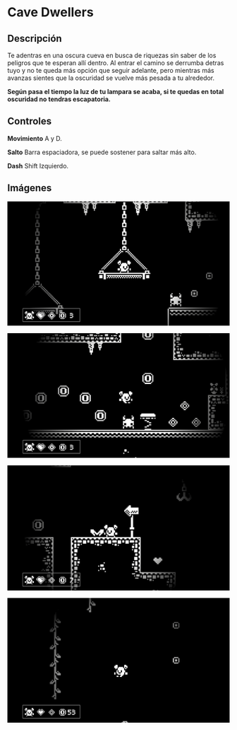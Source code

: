 # Cave Dwellers

## Descripción

Te adentras en una oscura cueva en busca de riquezas sin saber de los peligros que te esperan allí dentro. Al entrar el camino se derrumba detras tuyo y no te queda más opción que seguir adelante, pero mientras más avanzas sientes que la oscuridad se vuelve más pesada a tu alrededor.

**Según pasa el tiempo la luz de tu lampara se acaba, si te quedas en total oscuridad no tendras escapatoria.**

## Controles

**Movimiento** A y D.

**Salto** Barra espaciadora, se puede sostener para saltar más alto.

**Dash** Shift Izquierdo.

## Imágenes

![Screenshot 1](/Assets/PreviewImages/cave_dwellers_img_1.png?raw=true)

![Screenshot 1](/Assets/PreviewImages/cave_dwellers_img_2.png?raw=true)

![Screenshot 1](/Assets/PreviewImages/cave_dwellers_img_3.png?raw=true)

![Screenshot 1](/Assets/PreviewImages/cave_dwellers_img_4.png?raw=true)
